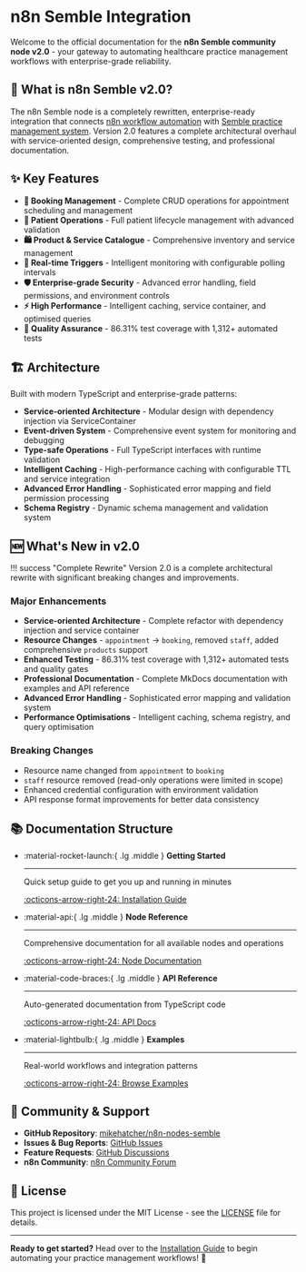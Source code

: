 # n8n Semble Integration

Welcome to the official documentation for the **n8n Semble community node v2.0** - your gateway to automating healthcare practice management workflows with enterprise-grade reliability.

## 🚀 What is n8n Semble v2.0?

The n8n Semble node is a completely rewritten, enterprise-ready integration that connects [n8n workflow automation](https://n8n.io) with [Semble practice management system](https://semble.io). Version 2.0 features a complete architectural overhaul with service-oriented design, comprehensive testing, and professional documentation.

## ✨ Key Features

- **📅 Booking Management** - Complete CRUD operations for appointment scheduling and management
- **👥 Patient Operations** - Full patient lifecycle management with advanced validation
- **🛍️ Product & Service Catalogue** - Comprehensive inventory and service management
- **🔄 Real-time Triggers** - Intelligent monitoring with configurable polling intervals
- **🛡️ Enterprise-grade Security** - Advanced error handling, field permissions, and environment controls
- **⚡ High Performance** - Intelligent caching, service container, and optimised queries
- **🧪 Quality Assurance** - 86.31% test coverage with 1,312+ automated tests

## 🏗️ Architecture

Built with modern TypeScript and enterprise-grade patterns:

- **Service-oriented Architecture** - Modular design with dependency injection via ServiceContainer
- **Event-driven System** - Comprehensive event system for monitoring and debugging
- **Type-safe Operations** - Full TypeScript interfaces with runtime validation
- **Intelligent Caching** - High-performance caching with configurable TTL and service integration
- **Advanced Error Handling** - Sophisticated error mapping and field permission processing
- **Schema Registry** - Dynamic schema management and validation system

## 🆕 What's New in v2.0

!!! success "Complete Rewrite"
    Version 2.0 is a complete architectural rewrite with significant breaking changes and improvements.

### Major Enhancements
- **Service-oriented Architecture** - Complete refactor with dependency injection and service container
- **Resource Changes** - `appointment` → `booking`, removed `staff`, added comprehensive `products` support
- **Enhanced Testing** - 86.31% test coverage with 1,312+ automated tests and quality gates
- **Professional Documentation** - Complete MkDocs documentation with examples and API reference
- **Advanced Error Handling** - Sophisticated error mapping and validation system
- **Performance Optimisations** - Intelligent caching, schema registry, and query optimisation

### Breaking Changes
- Resource name changed from `appointment` to `booking`
- `staff` resource removed (read-only operations were limited in scope)
- Enhanced credential configuration with environment validation
- API response format improvements for better data consistency

## 📚 Documentation Structure

<div class="grid cards" markdown>

-   :material-rocket-launch:{ .lg .middle } **Getting Started**

    ---

    Quick setup guide to get you up and running in minutes

    [:octicons-arrow-right-24: Installation Guide](getting-started/installation.md)

-   :material-api:{ .lg .middle } **Node Reference**

    ---

    Comprehensive documentation for all available nodes and operations

    [:octicons-arrow-right-24: Node Documentation](nodes/overview.md)

-   :material-code-braces:{ .lg .middle } **API Reference**

    ---

    Auto-generated documentation from TypeScript code

    [:octicons-arrow-right-24: API Docs](api/README.md)

-   :material-lightbulb:{ .lg .middle } **Examples**

    ---

    Real-world workflows and integration patterns

    [:octicons-arrow-right-24: Browse Examples](examples/common-workflows.md)

</div>

## 🤝 Community & Support

- **GitHub Repository**: [mikehatcher/n8n-nodes-semble](https://github.com/mikehatcher/n8n-nodes-semble)
- **Issues & Bug Reports**: [GitHub Issues](https://github.com/mikehatcher/n8n-nodes-semble/issues)
- **Feature Requests**: [GitHub Discussions](https://github.com/mikehatcher/n8n-nodes-semble/discussions)
- **n8n Community**: [n8n Community Forum](https://community.n8n.io/)

## 📄 License

This project is licensed under the MIT License - see the [LICENSE](https://github.com/mikehatcher/n8n-nodes-semble/blob/main/LICENSE) file for details.

---

**Ready to get started?** Head over to the [Installation Guide](getting-started/installation.md) to begin automating your practice management workflows! 🎉
